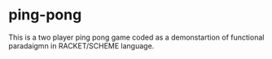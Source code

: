 # ping-pong
This is a two player ping pong game coded as a demonstartion of functional paradaigmn in RACKET/SCHEME language.
